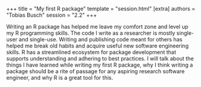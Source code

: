 +++
title = "My first R package"
template = "session.html"
[extra]
authors = "Tobias Busch"
session = "2.2"
+++

Writing an R package has helped me leave my comfort zone and level up my R
programming skills. The code I write as a researcher is mostly single-user and
single-use. Writing and publishing code meant for others has helped me break
old habits and acquire useful new software engineering skills. R has a
streamlined ecosystem for package development that supports understanding and
adhering to best practices. I will talk about the things I have learned while
writing my first R package, why I think writing a package should be a rite of
passage for any aspiring research software engineer, and why R is a great tool
for this.
